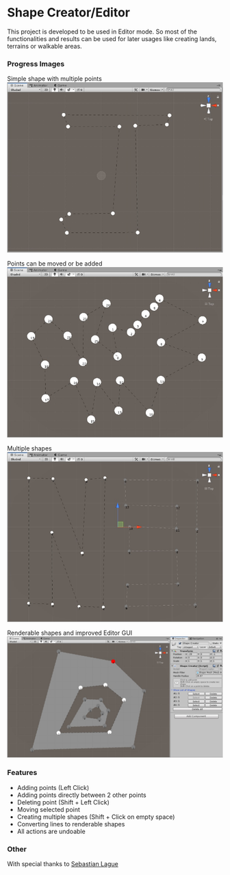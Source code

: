 # Shape Creator/Editor

This project is developed to be used in Editor mode. So most of the functionalities and results can be used for later usages like creating lands, terrains or walkable areas.


### Progress Images
Simple shape with multiple points
![](images/se01.jpg)

Points can be moved or be added
![](images/se02.jpg)

Multiple shapes
![](images/se03.jpg)

Renderable shapes and improved Editor GUI
![](images/se04.jpg)


### Features
- Adding points (Left Click)
- Adding points directly between 2 other points
- Deleting point (Shift + Left Click)
- Moving selected point
- Creating multiple shapes (Shift + Click on empty space)
- Converting lines to renderable shapes
- All actions are undoable


### Other
With special thanks to [Sebastian Lague](https://www.youtube.com/playlist?list=PLFt_AvWsXl0f_rlmTWiSPs8EXVuEnyB1h)